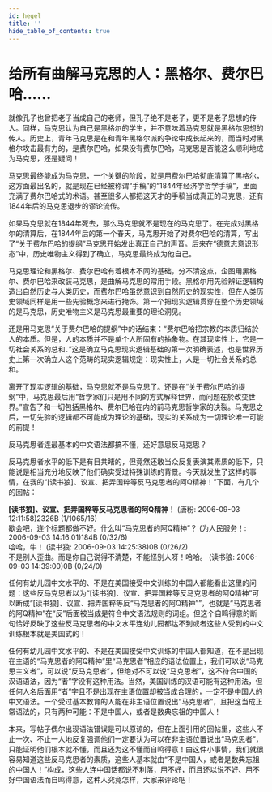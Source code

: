 ```yaml
---
id: hegel
title: ''
hide_table_of_contents: true
---
```


# 给所有曲解马克思的人：黑格尔、费尔巴哈……

就像孔子也曾把老子当成自己的老师，但孔子绝不是老子，更不是老子思想的传人。同样，马克思认为自己是黑格尔的学生，并不意味着马克思就是黑格尔思想的传人。历史上，青年马克思是在和青年黑格尔派的争论中成长起来的，而当时对黑格尔攻击最有力的，是费尔巴哈，如果没有费尔巴哈，马克思是否能这么顺利地成为马克思，还是疑问！

马克思最终能成为马克思，一个关键的阶段，就是用费尔巴哈彻底清算了黑格尔，这方面最出名的，就是现在已经被称谓“手稿”的“1844年经济学哲学手稿”，里面充满了费尔巴哈式的术语。甚至很多人都把这天才的手稿当成真正的马克思，还有1844年后的马克思退步的谬论流传。

如果马克思就在1844年死去，那么马克思就不是现在的马克思了。在完成对黑格尔的清算后，在1844年后的第一个春天，马克思开始了对费尔巴哈的清算，写出了“关于费尔巴哈的提纲”马克思开始发出真正自己的声音。后来在“德意志意识形态”中，历史唯物主义得到了确立，马克思最终成为他自己。

马克思理论和黑格尔、费尔巴哈有着根本不同的基础，分不清这点，企图用黑格尔、费尔巴哈来改装马克思，是曲解马克思的常用手段。黑格尔用先验辨证逻辑构造出自然历史与人类历史，而费尔巴哈虽然意识到自然历史的现实性，但在人类历史领域同样是用一些先验概念来进行掩饰。第一个把现实逻辑贯穿在整个历史领域的是马克思，历史唯物主义是马克思最重要的理论洞见。

还是用马克思“关于费尔巴哈的提纲”中的话结束：“费尔巴哈把宗教的本质归结於人的本质。但是，人的本质并不是单个人所固有的抽象物。在其现实性上，它是一切社会关系的总和．”这是确立马克思现实逻辑基础的第一次明确表述，也是世界历史上第一次确立人这个范畴的现实逻辑规定：现实性上，人是一切社会关系的总和。

离开了现实逻辑的基础，马克思就不是马克思了。还是在“关于费尔巴哈的提纲”中，马克思最后用“哲学家们只是用不同的方式解释世界，而问题在於改变世界。”宣告了和一切包括黑格尔、费尔巴哈在内的前马克思哲学家的决裂。马克思之后，一切先验的逻辑都不可能成为理论的基础，现实的关系成为一切理论唯一可能的前提！

反马克思者连最基本的中文语法都搞不懂，还好意思反马克思？

反马克思者水平的低下是有目共睹的，但竟然还敢当众反复表演其素质的低下，只能说是相当充分地反映了他们确实受过特殊训练的背景。今天就发生了这样的事情，在我的“[读书狼]、议宣、把弄国粹等反马克思者的阿Q精神！”下面，有几个的回帖：

**[读书狼]、议宣、把弄国粹等反马克思者的阿Q精神！** (唐粉: 2006-09-03 12:11:58)2326B (1/1065/16) <br/>
歇会吧，连个标题都做不好。什么叫“马克思者的阿Q精神”？ (为人民服务！: 2006-09-03 14:16:01)184B (0/32/6) <br/>
哈哈，牛！ (读书狼: 2006-09-03 14:25:38)0B (0/26/2) <br/>
不是别人歪曲。而是你自己说得不清楚，不能怪别人呀！哈哈。 (读书狼: 2006-09-03 14:39:00)0B (0/24/0) 

任何有幼儿园中文水平的、不是在美国接受中文训练的中国人都能看出这里的问题：这些反马克思者以为“[读书狼]、议宣、把弄国粹等反马克思者的阿Q精神”可以断成“[读书狼]、议宣、把弄国粹等反“马克思者的阿Q精神””，也就是“马克思者的阿Q精神”在“反”后面被当成是符合中文语法规则的词组。但这个自鸣得意的断句恰好反映了这些反马克思者的中文水平连幼儿园都达不到或者这些人受到的中文训练根本就是美国式的！

任何有幼儿园中文水平的、不是在美国接受中文训练的中国人都知道，在不是出现在主语的“马克思者的阿Q精神”里“马克思者”相应的语法位置上，我们可以说“马克思主义者”，可以说“反马克思者”，但绝对不可以说“马克思者”，这不符合中国的汉语语法，因为“者”字没有这种用法。当然，美国训练的汉语可能有这种用法，但任何人名后面用“者”字且不是出现在主语位置却被当成合理的，一定不是中国人的中文语法。一个受过基本教育的人能在非主语位置说出“马克思者”，且把这当成正常语法的，只有两种可能：不是中国人，或者是数典忘祖的中国人！

本来，写帖子偶尔出现语法错误是可以原谅的，但在上面引用的回帖里，这些人不止一次、不止一人地反复强调他们一定要认为可以在非主语位置说出“马克思者”，只能证明他们根本就不懂，而且还为这不懂而自鸣得意！由这件小事情，我们就很容易知道这些反马克思者的素质，这些人基本就由“不是中国人，或者是数典忘祖的中国人！”构成，这些人连中国话都说不利落，用不好，而且还以说不好、用不好中国语法而自鸣得意，这种人究竟怎样，大家来评论吧！